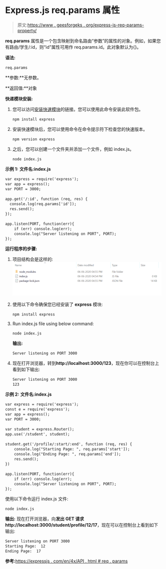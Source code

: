 # Express.js req.params 属性

> 原文:[https://www . geesforgeks . org/express-js-req-params-property/](https://www.geeksforgeeks.org/express-js-req-params-property/)

**req.params** 属性是一个包含映射到命名路由“参数”的属性的对象。例如，如果您有路由/学生/:id，则“id”属性可用作 req.params.id。此对象默认为{}。

**语法:**

```
req.params
```

**参数:**无参数。

**返回值:**对象

**快递模块安装:**

1.  您可以访问[安装快速模块](https://www.npmjs.com/package/express)的链接。您可以使用此命令安装此软件包。

    ```
    npm install express
    ```

2.  安装快速模块后，您可以使用命令在命令提示符下检查您的快速版本。

    ```
    npm version express
    ```

3.  之后，您可以创建一个文件夹并添加一个文件，例如 index.js。

    ```
    node index.js
    ```

**示例 1:** **文件名:index.js**

```
var express = require('express');
var app = express(); 
var PORT = 3000;

app.get('/:id', function (req, res) {
  console.log(req.params['id']);
  res.send();
});

app.listen(PORT, function(err){
    if (err) console.log(err);
    console.log("Server listening on PORT", PORT);
});
```

**运行程序的步骤:**

1.  项目结构会是这样的:
    ![](img/3209d9b4369c180282a34be8070d7d6e.png)
2.  使用以下命令确保您已经安装了 **express** 模块:

    ```
    npm install express
    ```

3.  Run index.js file using below command:

    ```
    node index.js
    ```

    **输出:**

    ```
    Server listening on PORT 3000

    ```

4.  现在打开浏览器，转到**http://localhost:3000/123**，现在你可以在控制台上看到如下输出:

    ```
    Server listening on PORT 3000
    123

    ```

**示例 2:** **文件名:index.js**

```
var express = require('express');
const e = require('express');
var app = express(); 
var PORT = 3000;

var student = express.Router();
app.use('/student', student);

student.get('/profile/:start/:end', function (req, res) {
    console.log("Starting Page: ", req.params['start']);
    console.log("Ending Page: ", req.params['end']);
    res.send();
})

app.listen(PORT, function(err){
    if (err) console.log(err);
    console.log("Server listening on PORT", PORT);
});
```

使用以下命令运行 index.js 文件:

```
node index.js
```

**输出:**
现在打开浏览器，向**发出 GET 请求 http://localhost:3000/student/profile/12/17**，现在可以在控制台上看到如下输出:

```
Server listening on PORT 3000
Starting Page:  12
Ending Page:  17

```

**参考:**[https://expressjs . com/en/4x/API . html # req . params](https://expressjs.com/en/4x/api.html#req.params)
